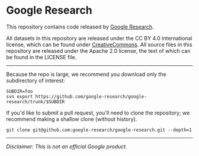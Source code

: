 # Google Research

This repository contains code released by
[Google Research](https://research.google).

All datasets in this repository are released under the CC BY 4.0 International
license, which can be found under [CreativeCommons](https://creativecommons.org/licenses/by/4.0/legalcode). All source files in this
repository are released under the Apache 2.0 license, the text of which can be
found in the LICENSE file.

---

Because the repo is large, we recommend you download only the subdirectory of
interest:

```
SUBDIR=foo
svn export https://github.com/google-research/google-research/trunk/$SUBDIR
```

If you'd like to submit a pull request, you'll need to clone the repository;
we recommend making a shallow clone (without history).

```
git clone git@github.com:google-research/google-research.git --depth=1
```

---

_Disclaimer: This is not an official Google product._
